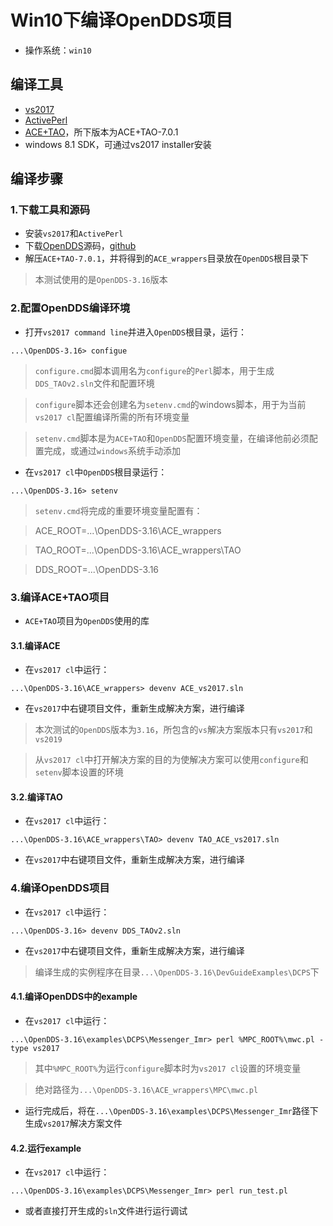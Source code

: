 # Win10下编译OpenDDS项目
- 操作系统：`win10`

## 编译工具
- [vs2017](https://msdn.itellyou.cn/)
- [ActivePerl](https://www.activestate.com/products/perl/downloads/)
- [ACE+TAO](https://download.dre.vanderbilt.edu/)，所下版本为ACE+TAO-7.0.1
- windows 8.1 SDK，可通过vs2017 installer安装

## 编译步骤

### 1.下载工具和源码
- 安装`vs2017`和`ActivePerl`
- 下载[OpenDDS](http://download.objectcomputing.com/OpenDDS/)源码，[github](https://github.com/objectcomputing/OpenDDS)
- 解压`ACE+TAO-7.0.1`，并将得到的`ACE_wrappers`目录放在`OpenDDS`根目录下
> 本测试使用的是`OpenDDS-3.16`版本

### 2.配置OpenDDS编译环境
- 打开`vs2017 command line`并进入`OpenDDS`根目录，运行：
```
...\OpenDDS-3.16> configue
```
> `configure.cmd`脚本调用名为`configure`的`Perl`脚本，用于生成`DDS_TAOv2.sln`文件和配置环境

> `configure`脚本还会创建名为`setenv.cmd`的windows脚本，用于为当前`vs2017 cl`配置编译所需的所有环境变量

> `setenv.cmd`脚本是为`ACE+TAO`和`OpenDDS`配置环境变量，在编译他前必须配置完成，或通过`windows`系统手动添加

- 在`vs2017 cl`中`OpenDDS`根目录运行：
```
...\OpenDDS-3.16> setenv
```
> `setenv.cmd`将完成的重要环境变量配置有：

> ACE_ROOT=...\OpenDDS-3.16\ACE_wrappers

> TAO_ROOT=...\OpenDDS-3.16\ACE_wrappers\TAO

> DDS_ROOT=...\OpenDDS-3.16

### 3.编译ACE+TAO项目
- `ACE+TAO`项目为`OpenDDS`使用的库

#### 3.1.编译ACE
- 在`vs2017 cl`中运行：
```
...\OpenDDS-3.16\ACE_wrappers> devenv ACE_vs2017.sln
```
- 在`vs2017`中右键项目文件，重新生成解决方案，进行编译
> 本次测试的`OpenDDS`版本为`3.16`，所包含的`vs`解决方案版本只有`vs2017`和`vs2019`

> 从`vs2017 cl`中打开解决方案的目的为使解决方案可以使用`configure`和`setenv`脚本设置的环境

#### 3.2.编译TAO
- 在`vs2017 cl`中运行：
```
...\OpenDDS-3.16\ACE_wrappers\TAO> devenv TAO_ACE_vs2017.sln
```
- 在`vs2017`中右键项目文件，重新生成解决方案，进行编译

### 4.编译OpenDDS项目
- 在`vs2017 cl`中运行：
```
...\OpenDDS-3.16> devenv DDS_TAOv2.sln
```
- 在`vs2017`中右键项目文件，重新生成解决方案，进行编译
> 编译生成的实例程序在目录`...\OpenDDS-3.16\DevGuideExamples\DCPS`下

#### 4.1.编译OpenDDS中的example
- 在`vs2017 cl`中运行：
```
...\OpenDDS-3.16\examples\DCPS\Messenger_Imr> perl %MPC_ROOT%\mwc.pl -type vs2017
```
> 其中`%MPC_ROOT%`为运行`configure`脚本时为`vs2017 cl`设置的环境变量

> 绝对路径为`...\OpenDDS-3.16\ACE_wrappers\MPC\mwc.pl`
- 运行完成后，将在`...\OpenDDS-3.16\examples\DCPS\Messenger_Imr`路径下生成`vs2017`解决方案文件

#### 4.2.运行example
- 在`vs2017 cl`中运行：
```
...\OpenDDS-3.16\examples\DCPS\Messenger_Imr> perl run_test.pl
```
- 或者直接打开生成的`sln`文件进行运行调试